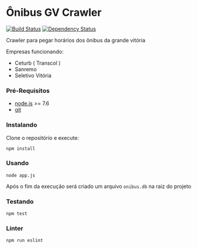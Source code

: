 # Ônibus GV Crawler

[![Build Status](https://travis-ci.org/onibus-gv/onibus-gv-crawler.svg?branch=master)](https://travis-ci.org/onibus-gv/onibus-gv-crawler)
[![Dependency Status](https://dependencyci.com/github/onibus-gv/onibus-gv-crawler/badge)](https://dependencyci.com/github/onibus-gv/onibus-gv-crawler)

Crawler para pegar horários dos ônibus da grande vitória

Empresas funcionando:

- Ceturb ( Transcol )
- Sanremo
- Seletivo Vitória

### Pré-Requisitos

* [node.js](https://nodejs.org) >= 7.6
* [git](https://git-scm.com/)

### Instalando

Clone o repositório e execute:

```shell
npm install
```

### Usando

```shell
node app.js
```

Após o fim da execução será criado um arquivo `onibus.db` na raiz do projeto

### Testando
```shell
npm test
```

### Linter
```shell
npm run eslint
```

